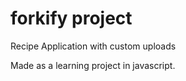 # forkify project

Recipe Application with custom uploads

Made as a learning project in javascript.
